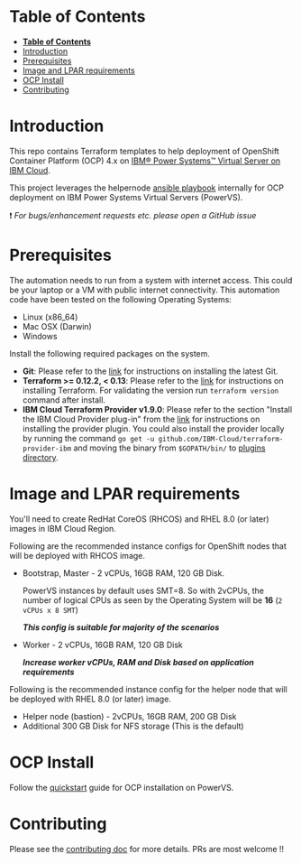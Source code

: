 # **Table of Contents**

- [**Table of Contents**](#table-of-contents)
- [Introduction](#introduction)
- [Prerequisites](#prerequisites)
- [Image and LPAR requirements](#image-and-lpar-requirements)
- [OCP Install](#ocp-install)
- [Contributing](#contributing)


# Introduction
This repo contains Terraform templates to help deployment of OpenShift Container Platform (OCP) 4.x on [IBM® Power Systems™ Virtual Server on IBM Cloud](https://www.ibm.com/cloud/power-virtual-server).

This project leverages the helpernode [ansible playbook](https://github.com/RedHatOfficial/ocp4-helpernode) internally for OCP deployment on IBM Power Systems Virtual Servers (PowerVS).

:heavy_exclamation_mark: *For bugs/enhancement requests etc. please open a GitHub issue*

# Prerequisites

The automation needs to run from a system with internet access. This could be your laptop or a VM with public internet connectivity. This automation code have been tested on the following Operating Systems:
 - Linux (x86_64)
 - Mac OSX (Darwin)
 - Windows

Install the following required packages on the system.

- **Git**: Please refer to the [link](https://git-scm.com/book/en/v2/Getting-Started-Installing-Git) for instructions on installing the latest Git.
- **Terraform >= 0.12.2, < 0.13**: Please refer to the [link](https://learn.hashicorp.com/terraform/getting-started/install.html) for instructions on installing Terraform. For validating the version run `terraform version` command after install.
- **IBM Cloud Terraform Provider v1.9.0**: Please refer to the section "Install the IBM Cloud Provider plug-in" from the [link](https://cloud.ibm.com/docs/terraform?topic=terraform-getting-started#install) for instructions on installing the provider plugin.
You could also install the provider locally by running the command `go get -u github.com/IBM-Cloud/terraform-provider-ibm` and moving the binary from `$GOPATH/bin/` to [plugins directory](https://www.terraform.io/docs/configuration/providers.html#third-party-plugins).


# Image and LPAR requirements

You'll need to create RedHat CoreOS (RHCOS) and RHEL 8.0 (or later) images in IBM Cloud Region.

Following are the recommended instance configs for OpenShift nodes that will be deployed with RHCOS image.
- Bootstrap, Master - 2 vCPUs, 16GB RAM, 120 GB Disk.

  PowerVS instances by default uses SMT=8. So with 2vCPUs, the number of logical CPUs as seen by the Operating System will be **16** (`2 vCPUs x 8 SMT`)

   **_This config is suitable for majority of the scenarios_**
- Worker - 2 vCPUs, 16GB RAM, 120 GB Disk

   **_Increase worker vCPUs, RAM and Disk based on application requirements_**

Following is the recommended instance config for the helper node that will be deployed with RHEL 8.0 (or later) image.
- Helper node (bastion) - 2vCPUs, 16GB RAM, 200 GB Disk
- Additional 300 GB Disk for NFS storage (This is the default)

# OCP Install

Follow the [quickstart](docs/quickstart.md) guide for OCP installation on PowerVS.

# Contributing
Please see the [contributing doc](https://github.com/ocp-power-automation/ocp4-upi-powervs/blob/master/CONTRIBUTING.md) for more details.
PRs are most welcome !!
